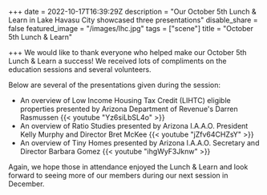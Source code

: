 +++
date = 2022-10-17T16:39:29Z
description = "Our October 5th Lunch & Learn in Lake Havasu City showcased three presentations"
disable_share = false
featured_image = "/images/lhc.jpg"
tags = ["scene"]
title = "October 5th Lunch & Learn"

+++
We would like to thank everyone who helped make our October 5th Lunch & Learn a success!  We received lots of compliments on the education sessions and several volunteers.

Below are several of the presentations given during the session:

* An overview of Low Income Housing Tax Credit (LIHTC) eligible properties presented by Arizona Department of Revenue's Darren Rasmussen {{< youtube "Yz6siLbSL4o" >}}
* An overview of Ratio Studies presented by Arizona I.A.A.O. President Kelly Murphy and Director Bret McKee {{< youtube "jZfv64CHZsY" >}}
* An overview of Tiny Homes presented by Arizona I.A.A.O. Secretary and Director Barbara Gomez {{< youtube "ihgWyF3Jknw" >}}

Again, we hope those in attendance enjoyed the Lunch & Learn and look forward to seeing more of our members during our next session in December.